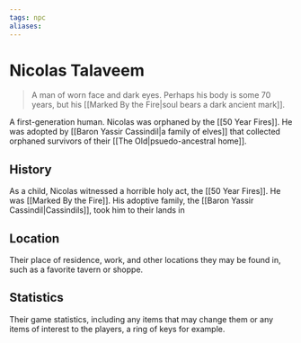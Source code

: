 ```yaml
---
tags: npc
aliases:
---
```

# Nicolas Talaveem

> A man of worn face and dark eyes. Perhaps his body is some 70 years, but his [[Marked By the Fire|soul bears a dark ancient mark]].

A first-generation human. Nicolas was orphaned by the [[50 Year Fires]]. He was adopted by [[Baron Yassir Cassindil|a family of elves]] that collected orphaned survivors of their [[The Old|psuedo-ancestral home]].

## History
As a child, Nicolas witnessed a horrible holy act, the [[50 Year Fires]]. He was [[Marked By the Fire]]. His adoptive family, the [[Baron Yassir Cassindil|Cassindils]], took him to their lands in 

## Location
Their place of residence, work, and other locations they may be found in, such as a favorite tavern or shoppe.

## Statistics
Their game statistics, including any items that may change them or any items of interest to the players, a ring of keys for example.